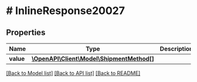 # # InlineResponse20027

## Properties

Name | Type | Description | Notes
------------ | ------------- | ------------- | -------------
**value** | [**\OpenAPI\Client\Model\ShipmentMethod[]**](ShipmentMethod.md) |  | [optional]

[[Back to Model list]](../../README.md#models) [[Back to API list]](../../README.md#endpoints) [[Back to README]](../../README.md)
